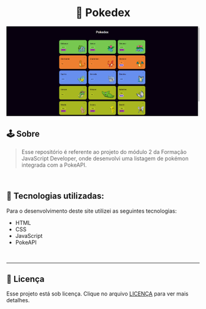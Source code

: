 <h1 align="center">
  <br>🔴 Pokedex
</h1>

![Preview](https://github.com/larisn/pokedex/blob/main/assets/imagens/Screenshot_1.png)


## 🕹 Sobre

> Esse repositório é referente ao projeto do módulo 2 da Formação JavaScript Developer, onde desenvolvi uma listagem de pokémon integrada com a PokeAPI.

<br>

## 💮 Tecnologias utilizadas:

Para o desenvolvimento deste site utilizei as seguintes tecnologias:

* HTML
* CSS
* JavaScript
* PokeAPI
<br>

---

## 🎐 Licença
Esse projeto está sob licença. Clique no arquivo [LICENÇA](https://github.com/larisn/larisn/blob/main/LICENSE2.md) para ver mais detalhes.
